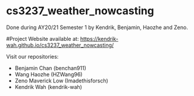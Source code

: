 # cs3237_weather_nowcasting
Done during AY20/21 Semester 1 by Kendrik, Benjamin, Haozhe and Zeno.

#Project Website available at:
https://kendrik-wah.github.io/cs3237_weather_nowcasting/

Visit our repositories:
- Benjamin Chan (benchan911)
- Wang Haozhe (HZWang96)
- Zeno Maverick Low (Imadethisforsch)
- Kendrik Wah (kendrik-wah)
